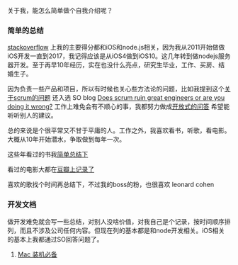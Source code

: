 关于我，能怎么简单做个自我介绍呢？

### 简单的总结

[stackoverflow](https://stackoverflow.com/users/301513/qiulang) 上我的主要得分都和iOS和node.js相关，因为我从2011开始做做iOS开发一直到2017，我记得应该是从iOS4做到iOS10。这几年转到做nodejs服务器开发。至于再早10年经历，实在也没什么亮点，研究生毕业，工作、买房、结婚生子。

因为负责一些产品和项目，所以有时候也关心些方法论的问题，比如我提到这个[关于scrum的问题](https://stackoverflow.com/users/301513/qiulang) 还入选 SO blog [Does scrum ruin great engineers or are you doing it wrong?](https://stackoverflow.blog/2020/06/29/does-scrum-ruin-great-engineers-or-are-you-doing-it-wrong/)  工作上难免会有不顺心的事，我都努力做成[开放式的问答](https://workplace.stackexchange.com/users/38071/qiulang) 希望能听听别人的建议。

总的来说是个很平常又不甘于平庸的人。工作之外，我喜欢看书，听歌，看电影。大概从10年开始潜水，争取做到每年一次。

这些年看过的书我[简单总结下](./reading-list.md)

看过的电影大都在[豆瓣上记录了](https://movie.douban.com/people/itcrowd/)

喜欢的歌找个时间再总结下，不过我的boss的粉，也很喜欢 leonard cohen



### 开发文档

做开发难免就会写一些总结，对别人没啥价值，对我自己是个记录，按时间顺序排列，而且不涉及公司任何内容。但现在列的基本都是和node开发相关。iOS相关的基本上我都通过SO回答问题了。

1. [Mac 装机必备](my-mac-must-have.md)

